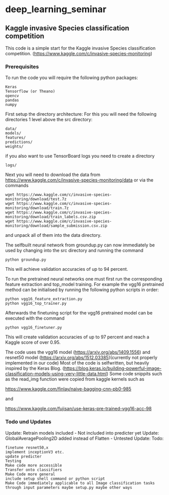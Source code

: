 # deep_learning_seminar
## Kaggle invasive Species classification competition

This code is a simple start for the Kaggle invasive Species classification competition.
(https://www.kaggle.com/c/invasive-species-monitoring)


### Prerequisites
To run the code you will require the following python packages:
```
Keras
Tensorflow (or Theano)
opencv
pandas
numpy
```
First setup the directory architecture:
For this you will need the following directories 1 level above the src directory:
```
data/
models/
features/
predictions/
weights/
```
if you also want to use TensorBoard logs you need to create a directory
```
logs/
```
Next you will need to download the data from
https://www.kaggle.com/c/invasive-species-monitoring/data
or via the commands
```
wget https://www.kaggle.com/c/invasive-species-monitoring/download/test.7z
wget https://www.kaggle.com/c/invasive-species-monitoring/download/train.7z
wget https://www.kaggle.com/c/invasive-species-monitoring/download/train_labels.csv.zip
wget https://www.kaggle.com/c/invasive-species-monitoring/download/sample_submission.csv.zip
```
and unpack all of them into the data directory.

The selfbuilt neural network from groundup.py can now immediately be used by changing into the src directory and running the command
```
python groundup.py
```
This will achieve validation accuracies of up to 94 percent.

To run the pretrained neural networks one must first run the corresponding feature extraction and top_model training.
For example the vgg16 pretrained method can be initialised by running the following python scripts in order:
```
python vgg16_feature_extraction.py
python vgg16_top_trainer.py
```
Afterwards the finetuning script for the vgg16 pretrained model can be executed with the command
```
python vgg16_finetuner.py
```
This will create validation accuracies of up to 97 percent and reach a Kaggle score of over 0.95.

The code uses the vgg16 model (https://arxiv.org/abs/1409.1556) and resnet50 model (https://arxiv.org/abs/1512.03385)(currently not properly implemented in our code)
Most of the code is selfwritten, but heavily inspired by the Keras Blog.
(https://blog.keras.io/building-powerful-image-classification-models-using-very-little-data.html)
Some code snippits such as the read_img function were copied from kaggle kernels such as

https://www.kaggle.com/finlay/naive-bagging-cnn-pb0-985

and

https://www.kaggle.com/fujisan/use-keras-pre-trained-vgg16-acc-98


### Todo und Updates
Update: Retrain models included - Not included into predicter yet
Update: GlobalAveragePooling2D added instead of Flatten - Untested
Update:
Todo:
```
finetune resnet50,x
implement inceptionV3 etc.
update predicter
Testing
Make code more accessible
Transfer onto classifiers
Make Code more general
include setup shell command or python script
Make Code immediately applicable to all Image classification tasks through input parameters maybe setup.py maybe other ways
```
